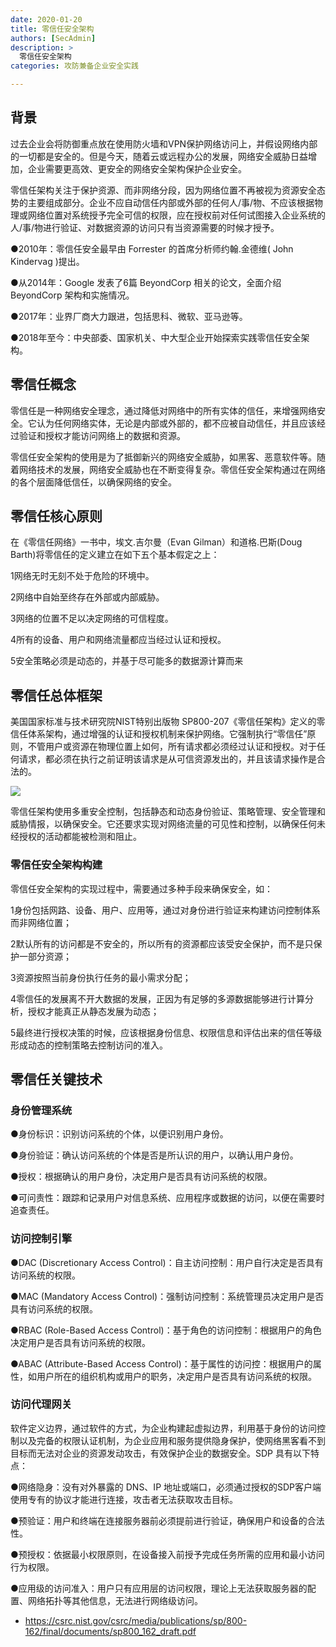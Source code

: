 ```yaml
---
date: 2020-01-20
title: 零信任安全架构
authors: [SecAdmin]
description: >
  零信任安全架构
categories: 攻防兼备企业安全实践

---
```


## 背景 

过去企业会将防御重点放在使用防火墙和VPN保护网络访问上，并假设网络内部的一切都是安全的。但是今天，随着云或远程办公的发展，网络安全威胁日益增加，企业需要更高效、更安全的网络安全架构保护企业安全。

零信任架构关注于保护资源、而非网络分段，因为网络位置不再被视为资源安全态势的主要组成部分。企业不应自动信任内部或外部的任何人/事/物、不应该根据物理或网络位置对系统授予完全可信的权限，应在授权前对任何试图接入企业系统的人/事/物进行验证、对数据资源的访问只有当资源需要的时候才授予。

●2010年：零信任安全最早由 Forrester 的首席分析师约翰.金德维( John Kindervag )提出。

●从2014年：Google 发表了6篇 BeyondCorp 相关的论文，全面介绍 BeyondCorp 架构和实施情况。

●2017年：业界厂商大力跟进，包括思科、微软、亚马逊等。

●2018年至今：中央部委、国家机关、中大型企业开始探索实践零信任安全架构。

## 零信任概念 

零信任是一种网络安全理念，通过降低对网络中的所有实体的信任，来增强网络安全。它认为任何网络实体，无论是内部或外部的，都不应被自动信任，并且应该经过验证和授权才能访问网络上的数据和资源。

零信任安全架构的使用是为了抵御新兴的网络安全威胁，如黑客、恶意软件等。随着网络技术的发展，网络安全威胁也在不断变得复杂。零信任安全架构通过在网络的各个层面降低信任，以确保网络的安全。

## 零信任核心原则 

在《零信任网络》一书中，埃文.吉尔曼（Evan Gilman）和道格.巴斯(Doug Barth)将零信任的定义建立在如下五个基本假定之上：

1网络无时无刻不处于危险的环境中。

2网络中自始至终存在外部或内部威胁。

3网络的位置不足以决定网络的可信程度。

4所有的设备、用户和网络流量都应当经过认证和授权。

5安全策略必须是动态的，并基于尽可能多的数据源计算而来

## 零信任总体框架 

美国国家标准与技术研究院NIST特别出版物 SP800-207《零信任架构》定义的零信任体系架构，通过增强的认证和授权机制来保护网络。它强制执行“零信任”原则，不管用户或资源在物理位置上如何，所有请求都必须经过认证和授权。对于任何请求，都必须在执行之前证明该请求是从可信资源发出的，并且该请求操作是合法的。

![](1675331897467-fa6de63b-dfca-4d8f-b539-2777d5e9fdcb.webp)



零信任架构使用多重安全控制，包括静态和动态身份验证、策略管理、安全管理和威胁情报，以确保安全。它还要求实现对网络流量的可见性和控制，以确保任何未经授权的活动都能被检测和阻止。

### 零信任安全架构构建 

零信任安全架构的实现过程中，需要通过多种手段来确保安全，如：

1身份包括网路、设备、用户、应用等，通过对身份进行验证来构建访问控制体系而非网络位置；

2默认所有的访问都是不安全的，所以所有的资源都应该受安全保护，而不是只保护一部分资源；

3资源按照当前身份执行任务的最小需求分配；

4零信任的发展离不开大数据的发展，正因为有足够的多源数据能够进行计算分析，授权才能真正从静态发展为动态；

5最终进行授权决策的时候，应该根据身份信息、权限信息和评估出来的信任等级形成动态的控制策略去控制访问的准入。

## 零信任关键技术 

### 身份管理系统 

●身份标识：识别访问系统的个体，以便识别用户身份。

●身份验证：确认访问系统的个体是否是所认识的用户，以确认用户身份。

●授权：根据确认的用户身份，决定用户是否具有访问系统的权限。

●可问责性：跟踪和记录用户对信息系统、应用程序或数据的访问，以便在需要时追查责任。

### 访问控制引擎 

●DAC (Discretionary Access Control)：自主访问控制：用户自行决定是否具有访问系统的权限。

●MAC (Mandatory Access Control)：强制访问控制：系统管理员决定用户是否具有访问系统的权限。

●RBAC (Role-Based Access Control)：基于角色的访问控制：根据用户的角色决定用户是否具有访问系统的权限。

●ABAC (Attribute-Based Access Control)：基于属性的访问控：根据用户的属性，如用户所在的组织机构或用户的职务，决定用户是否具有访问系统的权限。

### 访问代理网关 

软件定义边界，通过软件的方式，为企业构建起虚拟边界，利用基于身份的访问控制以及完备的权限认证机制，为企业应用和服务提供隐身保护，使网络黑客看不到目标而无法对企业的资源发动攻击，有效保护企业的数据安全。SDP 具有以下特点：

●网络隐身：没有对外暴露的 DNS、IP 地址或端口，必须通过授权的SDP客户端使用专有的协议才能进行连接，攻击者无法获取攻击目标。

●预验证：用户和终端在连接服务器前必须提前进行验证，确保用户和设备的合法性。

●预授权：依据最小权限原则，在设备接入前授予完成任务所需的应用和最小访问行为权限。

●应用级的访问准入：用户只有应用层的访问权限，理论上无法获取服务器的配置、网络拓扑等其他信息，无法进行网络级访问。

- https://csrc.nist.gov/csrc/media/publications/sp/800-162/final/documents/sp800_162_draft.pdf

